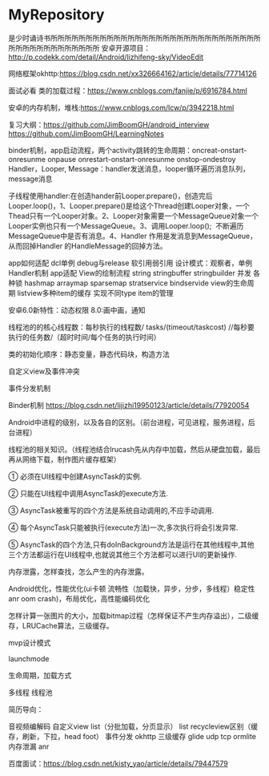 # MyRepository
是少时诵诗书所所所所所所所所所所所所所所所所所所所所所所所所所所所所所所所所所所所所所所所所所所所
安卓开源项目：http://p.codekk.com/detail/Android/lizhifeng-sky/VideoEdit

网络框架okhttp:https://blog.csdn.net/xx326664162/article/details/77714126

面试必看
 类的加载过程：https://www.cnblogs.com/fanjie/p/6916784.html
 
 安卓的内存机制，堆栈:https://www.cnblogs.com/lcw/p/3942218.html
 
 复习大纲：https://github.com/JimBoomGH/android_interview     https://github.com/JimBoomGH/LearningNotes
 
 binder机制，app启动流程，两个activity跳转的生命周期：oncreat-onstart-onresunme  onpause onrestart-onstart-onresunme onstop-ondestroy
 Handler，Looper, Message：handler发送消息，looper循环遍历消息队列，message消息
 
 子线程使用handler:在创造hander前Looper.prepare()，创造完后Looper.loop()，1、Looper.prepare()是给这个Thread创建Looper对象，一个Thead只有一个Looper对象。2、Looper对象需要一个MessageQueue对象一个Looper实例也只有一个MessageQueue。3、调用Looper.loop();  不断遍历MessageQueue中是否有消息。4、Handler 作用是发消息到MessageQueue，从而回掉Handler 的HandleMessage的回掉方法。
 
 app如何适配
 dcl单例
 debug与release
 软引用弱引用
 设计模式：观察者，单例
 Handler机制
 app适配
 View的绘制流程
 string stringbuffer stringbuilder
 并发  各种锁
 hashmap arraymap sparsemap
 stratservice bindservide
 view的生命周期
 listview多种item的缓存  实现不同type item的管理
 
 安卓6.0新特性：动态权限   8.0:画中画，通知
 
 线程池的的核心线程数：每秒执行的线程数/ tasks/(timeout/taskcost) //每秒要执行的任务数/（超时时间/每个任务的执行时间）
 
 类的初始化顺序：静态变量，静态代码块，构造方法
 
 自定义view及事件冲突
 
 事件分发机制
 
 Binder机制 https://blog.csdn.net/lijizhi19950123/article/details/77920054
 
 
 Android中进程的级别，以及各自的区别。（前台进程，可见进程，服务进程，后台进程）
 
 线程池的相关知识。（线程池结合lrucash先从内存中加载，然后从硬盘加载，最后再从网络下载，制作图片缓存框架）
 
 ① 必须在UI线程中创建AsyncTask的实例.

② 只能在UI线程中调用AsyncTask的execute方法.

③ AsyncTask被重写的四个方法是系统自动调用的,不应手动调用.

④ 每个AsyncTask只能被执行(execute方法)一次,多次执行将会引发异常.

⑤ AsyncTask的四个方法,只有doInBackground方法是运行在其他线程中,其他三个方法都运行在UI线程中,也就说其他三个方法都可以进行UI的更新操作.
 
 内存泄露，怎样查找，怎么产生的内存泄露。
 
 Android优化，性能优化(ui卡顿 流畅性（加载快，异步，分步，多线程）稳定性 anr oom crash)，布局优化，高性能编码优化
 
 怎样计算一张图片的大小，加载bitmap过程（怎样保证不产生内存溢出），二级缓存，LRUCache算法，三级缓存。
 
 mvp设计模式
 
 launchmode
 
 生命周期，加载方式
 
 多线程 线程池
 
简历导向：

 音视频编解码  自定义view list（分批加载，分页显示） list recycleview区别（缓存，刷新，下拉，head foot） 事件分发 okhttp 三级缓存 glide udp tcp ormlite  内存泄漏 anr  
 
百度面试：https://blog.csdn.net/kisty_yao/article/details/79447579
